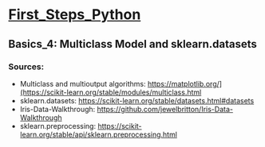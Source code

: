 # [First_Steps_Python](https://github.com/asofcs/First_Steps_Python)

## Basics_4: Multiclass Model and sklearn.datasets
### Sources:
- Multiclass and multioutput algorithms: https://matplotlib.org/](https://scikit-learn.org/stable/modules/multiclass.html
- sklearn.datasets: https://scikit-learn.org/stable/datasets.html#datasets
- Iris-Data-Walkthrough: https://github.com/jewelbritton/Iris-Data-Walkthrough
- sklearn.preprocessing: https://scikit-learn.org/stable/api/sklearn.preprocessing.html
